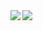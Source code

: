 <a href="https://github.com/anuraghazra/github-readme-stats">
  <img align="left" src="https://github-readme-stats.vercel.app/api?username=issyu39&count_private=true&show_icons=true&theme=react" />
</a>
<a href="https://github.com/anuraghazra/github-readme-stats">
  <img align="left" src="https://github-readme-stats.vercel.app/api/top-langs/?username=issyu39&theme=react" />
</a>
